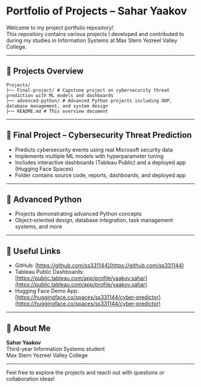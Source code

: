 # Portfolio of Projects – Sahar Yaakov

Welcome to my project portfolio repository!  
This repository contains various projects I developed and contributed to during my studies in Information Systems at Max Stern Yezreel Valley College.

---

## 📂 Projects Overview

```
Projects/
├── Final-project/ # Capstone project on cybersecurity threat prediction with ML models and dashboards
├── advenced-python/ # Advanced Python projects including OOP, database management, and system design
├── README.md # This overview document
```


---

## 📌 Final Project – Cybersecurity Threat Prediction

- Predicts cybersecurity events using real Microsoft security data  
- Implements multiple ML models with hyperparameter tuning  
- Includes interactive dashboards (Tableau Public) and a deployed app (Hugging Face Spaces)  
- Folder contains source code, reports, dashboards, and deployed app  

---

## 📌 Advanced Python

- Projects demonstrating advanced Python concepts  
- Object-oriented design, database integration, task management systems, and more  

---

## 🔗 Useful Links

- GitHub: [https://github.com/ss331144](https://github.com/ss331144)  
- Tableau Public Dashboards: [https://public.tableau.com/app/profile/yaakov.sahar](https://public.tableau.com/app/profile/yaakov.sahar)  
- Hugging Face Demo App: [https://huggingface.co/spaces/ss331144/cyber-predictor](https://huggingface.co/spaces/ss331144/cyber-predictor)  

---

## 👤 About Me

**Sahar Yaakov**  
Third-year Information Systems student  
Max Stern Yezreel Valley College  

---

Feel free to explore the projects and reach out with questions or collaboration ideas!
